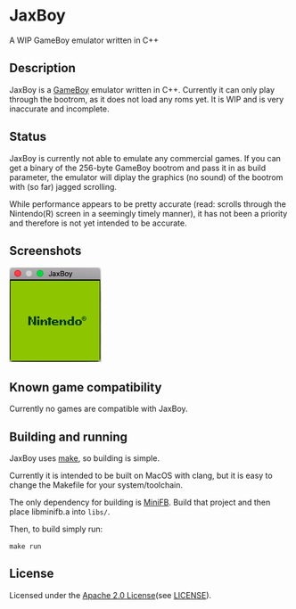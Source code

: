 # JaxBoy
A WIP GameBoy emulator written in C++

## Description

JaxBoy is a [GameBoy](https://en.wikipedia.org/wiki/Game_Boy) emulator written in C++. Currently it can only play through the bootrom, as it does not load any roms yet. It is WIP and is very inaccurate and incomplete.

## Status

JaxBoy is currently not able to emulate any commercial games. If you can get a binary of the 256-byte GameBoy bootrom and pass it in as build parameter, the emulator will diplay the graphics (no sound) of the bootrom with (so far) jagged scrolling.

While performance appears to be pretty accurate (read: scrolls through the Nintendo(R) screen in a seemingly timely manner), it has not been a priority and therefore is not yet intended to be accurate.

## Screenshots

![bootrom](screenshots/bootrom.png)

## Known game compatibility

Currently no games are compatible with JaxBoy.

## Building and running

JaxBoy uses [make](https://www.gnu.org/software/make/), so building is simple.

Currently it is intended to be built on MacOS with clang, but it is easy to change the Makefile for your system/toolchain.

The only dependency for building is [MiniFB](https://github.com/emoon/minifb). Build that project and then place libminifb.a into `libs/`.

Then, to build simply run:
```
make run
```

## License

Licensed under the [Apache 2.0 License](http://www.apache.org/licenses/LICENSE-2.0)(see [LICENSE](LICENSE)).
